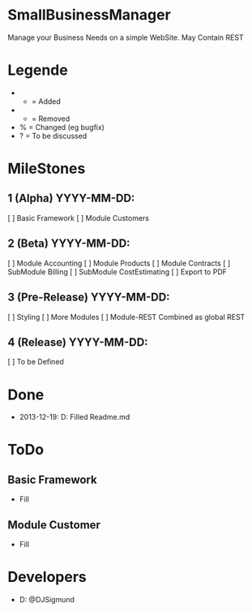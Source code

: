 # SmallBusinessManager

Manage your Business Needs on a simple WebSite. May Contain REST

# Legende
* + = Added
* - = Removed
* % = Changed (eg bugfix)
* ? = To be discussed

# MileStones

## 1 (Alpha) YYYY-MM-DD:
[ ] Basic Framework
[ ] Module Customers

## 2 (Beta) YYYY-MM-DD:
[ ] Module Accounting
[ ] Module Products
[ ] Module Contracts
[ ] SubModule Billing
[ ] SubModule CostEstimating
[ ] Export to PDF

## 3 (Pre-Release) YYYY-MM-DD:
[ ] Styling
[ ] More Modules
[ ] Module-REST Combined as global REST

## 4 (Release) YYYY-MM-DD:
[ ] To be Defined

# Done

+ 2013-12-19: D: Filled Readme.md

# ToDo

## Basic Framework
* Fill

## Module Customer
* Fill

# Developers
* D: @DJSigmund
